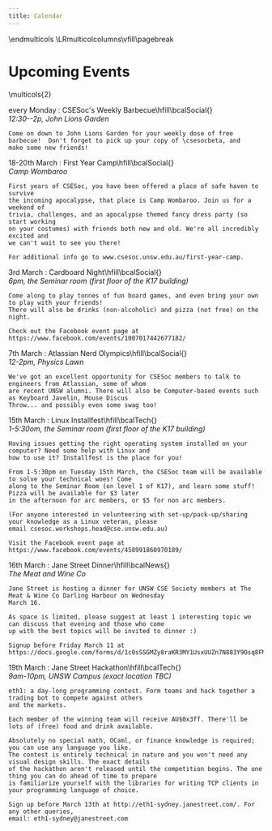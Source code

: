 ```yaml
---
title: Calendar
---
```


\endmulticols
\LRmulticolcolumns\vfill\pagebreak

Upcoming Events
===============

\multicols{2}

every Monday
:    CSESoc's Weekly Barbecue\hfill\bcalSocial{}  
     _12:30--2p, John Lions Garden_
     
    Come on down to John Lions Garden for your weekly dose of free
    barbecue!  Don't forget to pick up your copy of \csesocbeta, and
    make some new friends!

18-20th March
:    First Year Camp\hfill\bcalSocial{}  
     _Camp Wombaroo_
    
    First years of CSESoc, you have been offered a place of safe haven to survive 
    the incoming apocalypse, that place is Camp Wombaroo. Join us for a weekend of 
    trivia, challenges, and an apocalypse themed fancy dress party (so start working 
    on your costumes) with friends both new and old. We're all incredibly excited and 
    we can't wait to see you there!
    
    For additional info go to www.csesoc.unsw.edu.au/first-year-camp.

3rd March
:    Cardboard Night\hfill\bcalSocial{}  
     _6pm, the Seminar room (first floor of the K17 building)_
    
    Come along to play tonnes of fun board games, and even bring your own to play with your friends! 
    There will also be drinks (non-alcoholic) and pizza (not free) on the night.
    
    Check out the Facebook event page at https://www.facebook.com/events/1007017442677182/

7th March 
:    Atlassian Nerd Olympics\hfill\bcalSocial{}  
     _12-2pm, Physics Lawn_
    
    We've got an excellent opportunity for CSESoc members to talk to engineers from Atlassian, some of whom 
    are recent UNSW alumni. There will also be Computer-based events such as Keyboard Javelin, Mouse Discus 
    Throw... and possibly even some swag too!

15th March
:    Linux Installfest\hfill\bcalTech{}  
     _1-5:30om, the Seminar room (first floor of the K17 building)_
    
    Having issues getting the right operating system installed on your computer? Need some help with Linux and 
    how to use it? Installfest is the place for you! 
    
    From 1-5:30pm on Tuesday 15th March, the CSESoc team will be available to solve your technical woes! Come 
    along to the Seminar Room (on level 1 of K17), and learn some stuff! Pizza will be available for $3 later 
    in the afternoon for arc members, or $5 for non arc members.
    
    (For anyone interested in volunteering with set-up/pack-up/sharing your knowledge as a Linux veteran, please 
    email csesoc.workshops.head@cse.unsw.edu.au)
    
    Visit the Facebook event page at https://www.facebook.com/events/458991860970189/ 

16th March
:    Jane Street Dinner\hfill\bcalNews{}  
     _The Meat and Wine Co_
    
    Jane Street is hosting a dinner for UNSW CSE Society members at The Meat & Wine Co Darling Harbour on Wednesday 
    March 16. 
    
    As space is limited, please suggest at least 1 interesting topic we can discuss that evening and those who come 
    up with the best topics will be invited to dinner :)
    
    Signup before Friday March 11 at https://docs.google.com/forms/d/1c0sSSGMZy8raKR3MY1UsxUUZn7N883Y9Osq8FMSlv4U/viewform

19th March
:    Jane Street Hackathon\hfill\bcalTech{}  
     _9am-10pm, UNSW Campus (exact location TBC)_
    
    eth1: a day-long programming contest. Form teams and hack together a trading bot to compete against others 
    and the markets.
    
    Each member of the winning team will receive AU$0x3ff. There'll be lots of (free) food and drink available.
    
    Absolutely no special math, OCaml, or finance knowledge is required; you can use any language you like. 
    The contest is entirely technical in nature and you won't need any visual design skills. The exact details 
    of the hackathon aren't released until the competition begins. The one thing you can do ahead of time to prepare 
    is familiarize yourself with the libraries for writing TCP clients in your programming language of choice.
    
    Sign up before March 13th at http://eth1-sydney.janestreet.com/. For any other queries, 
    email: eth1-sydney@janestreet.com
